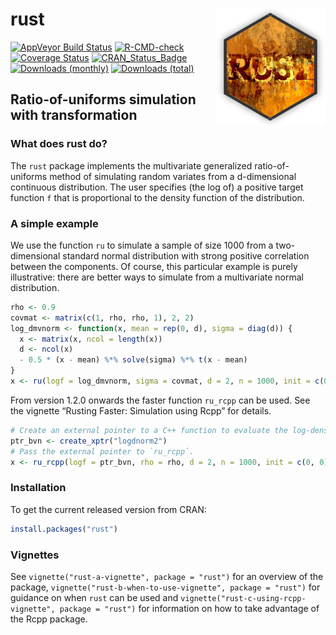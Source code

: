 
<!-- README.md is generated from README.Rmd. Please edit that file -->

# rust <img src="tools/rust_logo.png" align="right" />

[![AppVeyor Build
Status](https://ci.appveyor.com/api/projects/status/github/paulnorthrop/rust?branch=master&svg=true)](https://ci.appveyor.com/project/paulnorthrop/rust)
[![R-CMD-check](https://github.com/paulnorthrop/rust/actions/workflows/R-CMD-check.yaml/badge.svg)](https://github.com/paulnorthrop/rust/actions/workflows/R-CMD-check.yaml)
[![Coverage
Status](https://codecov.io/github/paulnorthrop/rust/coverage.svg?branch=master)](https://app.codecov.io/github/paulnorthrop/rust?branch=master)
[![CRAN_Status_Badge](https://www.r-pkg.org/badges/version/rust)](https://cran.r-project.org/package=rust)
[![Downloads
(monthly)](https://cranlogs.r-pkg.org/badges/rust?color=brightgreen)](https://cran.r-project.org/package=rust)
[![Downloads
(total)](https://cranlogs.r-pkg.org/badges/grand-total/rust?color=brightgreen)](https://cran.r-project.org/package=rust)

## Ratio-of-uniforms simulation with transformation

### What does rust do?

The `rust` package implements the multivariate generalized
ratio-of-uniforms method of simulating random variates from a
d-dimensional continuous distribution. The user specifies (the log of) a
positive target function `f` that is proportional to the density
function of the distribution.

### A simple example

We use the function `ru` to simulate a sample of size 1000 from a
two-dimensional standard normal distribution with strong positive
correlation between the components. Of course, this particular example
is purely illustrative: there are better ways to simulate from a
multivariate normal distribution.

``` r
rho <- 0.9
covmat <- matrix(c(1, rho, rho, 1), 2, 2)
log_dmvnorm <- function(x, mean = rep(0, d), sigma = diag(d)) {
  x <- matrix(x, ncol = length(x))
  d <- ncol(x)
  - 0.5 * (x - mean) %*% solve(sigma) %*% t(x - mean)
}
x <- ru(logf = log_dmvnorm, sigma = covmat, d = 2, n = 1000, init = c(0, 0))
```

From version 1.2.0 onwards the faster function `ru_rcpp` can be used.
See the vignette “Rusting Faster: Simulation using Rcpp” for details.

``` r
# Create an external pointer to a C++ function to evaluate the log-density.
ptr_bvn <- create_xptr("logdnorm2")
# Pass the external pointer to `ru_rcpp`.
x <- ru_rcpp(logf = ptr_bvn, rho = rho, d = 2, n = 1000, init = c(0, 0))
```

### Installation

To get the current released version from CRAN:

``` r
install.packages("rust")
```

### Vignettes

See `vignette("rust-a-vignette", package = "rust")` for an overview of
the package, `vignette("rust-b-when-to-use-vignette", package = "rust")`
for guidance on when `rust` can be used and
`vignette("rust-c-using-rcpp-vignette", package = "rust")` for
information on how to take advantage of the Rcpp package.
